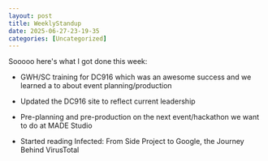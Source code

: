 ```yaml
---
layout: post
title: WeeklyStandup 
date: 2025-06-27-23-19-35
categories: [Uncategorized]
---
```


Sooooo here's what I got done this week:

- GWH/SC training for DC916 which was an awesome success and we learned a to about event planning/production

- Updated the DC916 site to reflect current leadership

- Pre-planning and pre-production on the next event/hackathon we want to do at MADE Studio

- Started reading Infected: From Side Project to Google, the Journey Behind VirusTotal